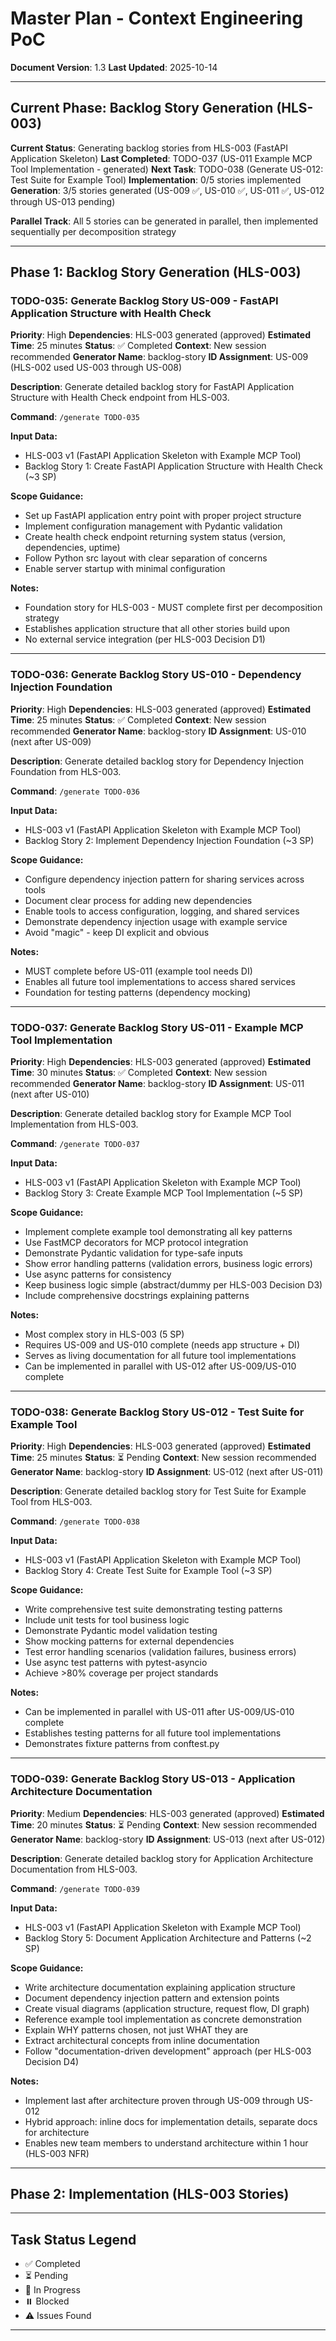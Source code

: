 # Master Plan - Context Engineering PoC

**Document Version**: 1.3
**Last Updated**: 2025-10-14

---

## Current Phase: Backlog Story Generation (HLS-003)

**Current Status**: Generating backlog stories from HLS-003 (FastAPI Application Skeleton)
**Last Completed**: TODO-037 (US-011 Example MCP Tool Implementation - generated)
**Next Task**: TODO-038 (Generate US-012: Test Suite for Example Tool)
**Implementation**: 0/5 stories implemented
**Generation**: 3/5 stories generated (US-009 ✅, US-010 ✅, US-011 ✅, US-012 through US-013 pending)

**Parallel Track**: All 5 stories can be generated in parallel, then implemented sequentially per decomposition strategy

---

## Phase 1: Backlog Story Generation (HLS-003)

### TODO-035: Generate Backlog Story US-009 - FastAPI Application Structure with Health Check
**Priority**: High
**Dependencies**: HLS-003 generated (approved)
**Estimated Time**: 25 minutes
**Status**: ✅ Completed
**Context**: New session recommended
**Generator Name**: backlog-story
**ID Assignment**: US-009 (HLS-002 used US-003 through US-008)

**Description**:
Generate detailed backlog story for FastAPI Application Structure with Health Check endpoint from HLS-003.

**Command**: `/generate TODO-035`

**Input Data:**
- HLS-003 v1 (FastAPI Application Skeleton with Example MCP Tool)
- Backlog Story 1: Create FastAPI Application Structure with Health Check (~3 SP)

**Scope Guidance:**
- Set up FastAPI application entry point with proper project structure
- Implement configuration management with Pydantic validation
- Create health check endpoint returning system status (version, dependencies, uptime)
- Follow Python src layout with clear separation of concerns
- Enable server startup with minimal configuration

**Notes:**
- Foundation story for HLS-003 - MUST complete first per decomposition strategy
- Establishes application structure that all other stories build upon
- No external service integration (per HLS-003 Decision D1)

---

### TODO-036: Generate Backlog Story US-010 - Dependency Injection Foundation
**Priority**: High
**Dependencies**: HLS-003 generated (approved)
**Estimated Time**: 25 minutes
**Status**: ✅ Completed
**Context**: New session recommended
**Generator Name**: backlog-story
**ID Assignment**: US-010 (next after US-009)

**Description**:
Generate detailed backlog story for Dependency Injection Foundation from HLS-003.

**Command**: `/generate TODO-036`

**Input Data:**
- HLS-003 v1 (FastAPI Application Skeleton with Example MCP Tool)
- Backlog Story 2: Implement Dependency Injection Foundation (~3 SP)

**Scope Guidance:**
- Configure dependency injection pattern for sharing services across tools
- Document clear process for adding new dependencies
- Enable tools to access configuration, logging, and shared services
- Demonstrate dependency injection usage with example service
- Avoid "magic" - keep DI explicit and obvious

**Notes:**
- MUST complete before US-011 (example tool needs DI)
- Enables all future tool implementations to access shared services
- Foundation for testing patterns (dependency mocking)

---

### TODO-037: Generate Backlog Story US-011 - Example MCP Tool Implementation
**Priority**: High
**Dependencies**: HLS-003 generated (approved)
**Estimated Time**: 30 minutes
**Status**: ✅ Completed
**Context**: New session recommended
**Generator Name**: backlog-story
**ID Assignment**: US-011 (next after US-010)

**Description**:
Generate detailed backlog story for Example MCP Tool Implementation from HLS-003.

**Command**: `/generate TODO-037`

**Input Data:**
- HLS-003 v1 (FastAPI Application Skeleton with Example MCP Tool)
- Backlog Story 3: Create Example MCP Tool Implementation (~5 SP)

**Scope Guidance:**
- Implement complete example tool demonstrating all key patterns
- Use FastMCP decorators for MCP protocol integration
- Demonstrate Pydantic validation for type-safe inputs
- Show error handling patterns (validation errors, business logic errors)
- Use async patterns for consistency
- Keep business logic simple (abstract/dummy per HLS-003 Decision D3)
- Include comprehensive docstrings explaining patterns

**Notes:**
- Most complex story in HLS-003 (5 SP)
- Requires US-009 and US-010 complete (needs app structure + DI)
- Serves as living documentation for all future tool implementations
- Can be implemented in parallel with US-012 after US-009/US-010 complete

---

### TODO-038: Generate Backlog Story US-012 - Test Suite for Example Tool
**Priority**: High
**Dependencies**: HLS-003 generated (approved)
**Estimated Time**: 25 minutes
**Status**: ⏳ Pending
**Context**: New session recommended
**Generator Name**: backlog-story
**ID Assignment**: US-012 (next after US-011)

**Description**:
Generate detailed backlog story for Test Suite for Example Tool from HLS-003.

**Command**: `/generate TODO-038`

**Input Data:**
- HLS-003 v1 (FastAPI Application Skeleton with Example MCP Tool)
- Backlog Story 4: Create Test Suite for Example Tool (~3 SP)

**Scope Guidance:**
- Write comprehensive test suite demonstrating testing patterns
- Include unit tests for tool business logic
- Demonstrate Pydantic model validation testing
- Show mocking patterns for external dependencies
- Test error handling scenarios (validation failures, business errors)
- Use async test patterns with pytest-asyncio
- Achieve >80% coverage per project standards

**Notes:**
- Can be implemented in parallel with US-011 after US-009/US-010 complete
- Establishes testing patterns for all future tool implementations
- Demonstrates fixture patterns from conftest.py

---

### TODO-039: Generate Backlog Story US-013 - Application Architecture Documentation
**Priority**: Medium
**Dependencies**: HLS-003 generated (approved)
**Estimated Time**: 20 minutes
**Status**: ⏳ Pending
**Context**: New session recommended
**Generator Name**: backlog-story
**ID Assignment**: US-013 (next after US-012)

**Description**:
Generate detailed backlog story for Application Architecture Documentation from HLS-003.

**Command**: `/generate TODO-039`

**Input Data:**
- HLS-003 v1 (FastAPI Application Skeleton with Example MCP Tool)
- Backlog Story 5: Document Application Architecture and Patterns (~2 SP)

**Scope Guidance:**
- Write architecture documentation explaining application structure
- Document dependency injection pattern and extension points
- Create visual diagrams (application structure, request flow, DI graph)
- Reference example tool implementation as concrete demonstration
- Explain WHY patterns chosen, not just WHAT they are
- Extract architectural concepts from inline documentation
- Follow "documentation-driven development" approach (per HLS-003 Decision D4)

**Notes:**
- Implement last after architecture proven through US-009 through US-012
- Hybrid approach: inline docs for implementation details, separate docs for architecture
- Enables new team members to understand architecture within 1 hour (HLS-003 NFR)

---

## Phase 2: Implementation (HLS-003 Stories)

---

## Task Status Legend

- ✅ Completed
- ⏳ Pending
- 🔄 In Progress
- ⏸️ Blocked
- ⚠️ Issues Found

---
